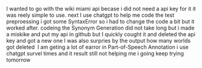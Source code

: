 I wanted to go with the wiki miami api becase i did not need a api key for it it was reely simple to use.
next I use chatgpt to help me code the test preproessing i got some SyntaxError so i had to change the code a bit but it worked after.
codeing the Synonym Generation did not take long  but i made a miskike and put my api in github but I quickly cought it and deleted the api key and got a new one I was also surpries by the output how many worlds got deleted 
I am geting a lot of earror in Part-of-Speech Annotation i use chatgpt survel times and it result still not helping me i going keep trying tomorrow
